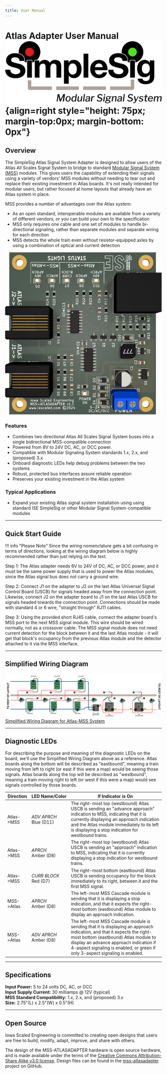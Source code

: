 ```yaml
---
title: User Manual
---
```

# Atlas Adapter User Manual ![](../img/simplesig-logo.png){align=right style="height: 75px; margin-top:0px; margin-bottom: 0px"}

## Overview

The SimpleSig Atlas Signal System Adapter is designed to allow users of the Atlas All Scales Signal System to bridge to standard [Modular Signal System (MSS)](https://modularsignalsystem.info/) modules.  This gives users the capability of extending their signals using a variety of vendors' MSS modules without needing to tear out and replace their existing investment in Atlas boards.  It's not really intended for modular users, but rather focused at home layouts that already have an Atlas system in place.

MSS provides a number of advantages over the Atlas system:

* As an open standard, interoperable modules are available from a variety of different vendors, or you can build your own to the specification
* MSS only requires one cable and one set of modules to handle bi-directional signaling, rather than separate modules and separate wiring for each direction
* MSS detects the whole train even without resistor-equipped axles by using a combination of optical and current detection

![](img/mss-atlasadapter.jpg)

### Features

* Combines two directional Atlas All Scales Signal System buses into a single bidirectional MSS-compatible connection
* Powered from 8V to 24V DC, AC, or DCC power.
* Compatible with Modular Signaling System standards 1.x, 2.x, and (proposed) 3.x
* Onboard diagnostic LEDs help debug problems between the two systems
* Robust, protected bus interfaces assure reliable operation
* Preserves your existing investment in the Atlas system

### Typical Applications

* Expand your existing Atlas signal system installation using using standard ISE SimpleSig or other Modular Signal System-compatible modules

---

## Quick Start Guide

!!! info "Please Note"
    Since the wiring nomenclature gets a bit confusing in terms of directions, looking at the wiring diagram below is highly recommended rather than just relying on the text.

Step 1: The Atlas adapter needs 6V to 24V of DC, AC, or DCC power, and it must be the same power supply that is used to power the Atlas modules, since the Atlas signal bus does not carry a ground wire.

Step 2: Connect J1 on the adapter to J2 on the last Atlas Universal Signal Control Board (USCB) for signals headed away from the connection point.  Likewise, connect J2 on the adapter board to J1 on the last Atlas USCB for signals headed towards the connection point.  Connections should be made with standard 4 or 6 wire, "straight through" RJ11 cables.

Step 3: Using the provided short RJ45 cable, connect the adapter board's MSS port to the next MSS signal module.  This wire should be wired normally, not as a crossover cable. The MSS signal module does not need current detection for the block between it and the last Atlas module - it will get that block's occupancy from the previous Atlas module and the detector attached to it via the MSS interface.

---

## Simplified Wiring Diagram

[![Simplified Wiring Diagram for Atlas-MSS System](img/atlas-mss-wiring-diagram.png)](img/atlas-mss-wiring-diagram.png)
[Simplified Wiring Diagram for Atlas-MSS System](img/atlas-mss-wiring-diagram.png)

---

## Diagnostic LEDs

For describing the purpose and meaning of the diagnostic LEDs on the board, we'll use the Simplified Wiring Diagram above as a reference.  Atlas boards along the bottom will be described as "eastbound", meaning a train moving from left to right (or east if this were a map) would be seeing those signals.  Atlas boards along the top will be described as "westbound", meaning a train moving right to left (or west if this were a map) would see signals controlled by those boards.

| Direction | LED&nbsp;Name/Color | If Indicator is On |
|-------------------|--------------------|-----------------|
| Atlas->MSS | *ADV APRCH*<br/>Blue (D11) | The right-most top (westbound) Atlas USCB is sending an "advance approach" indication to MSS, indicating that it is currently displaying an approach indication and the Atlas module immediately to its left is displaying a stop indication for westbound trains. | 
| Atlas->MSS | *APRCH*<br/>Amber (D8) | The right-most top (westbound) Atlas USCB is sending an "approach" indication to MSS, indicating that it is currently displaying a stop indication for westbound trains. | 
| Atlas->MSS | *CURR BLOCK*<br/>Red (D7) | The right-most bottom (eastbound) Atlas USCB is sending occupancy for the block immediately to its right, between it and the first MSS signal. | 
| MSS->Atlas | *APRCH*<br/>Amber (D8) | The left-most MSS Cascade module is sending that it is displaying a stop indication, and that it expects the right-most bottom (eastbound) Atlas module to display an approach indication. | 
| MSS->Atlas | *ADV APRCH*<br/>Amber (D8) | The left-most MSS Cascade module is sending that it is displaying an approach indication, and that it expects the right-most bottom (eastbound) Atlas module to display an advance approach indication if 4-aspect signaling is enabled, or green if only 3-aspect signaling is enabled. | 


---

## Specifications

**Input Power:**  5 to 24 volts DC, AC, or DCC  
**Input Supply Current:**  30 milliamps @ 12V (typical)  
**MSS Standard Compatibility:** 1.x, 2.x, and (proposed) 3.x  
**Size:**  2.75"(L) x 2.5"(W) x 0.5"(H)  

---

## Open Source 

Iowa Scaled Engineering is committed to creating open designs that users are free to build, modify,
adapt, improve, and share with others.

The design of the MSS-ATLASADAPTER hardware is open source hardware, and is made available under the
terms of the [Creative Commons Attribution-Share Alike v3.0 license](http://creativecommons.org/licenses/by-sa/3.0/). 
Design files can be found in the [mss-atlasadapter](https://github.com/IowaScaledEngineering/mss-atlasadapter) project on 
GitHub.


